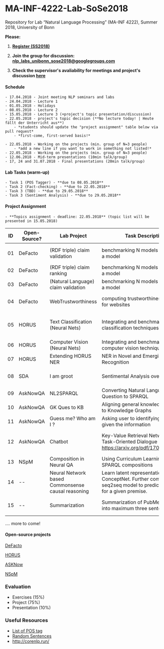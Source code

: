 # MA-INF-4222-Lab-SoSe2018
Repository for Lab “Natural Language Processing” (MA-INF 4222), Summer 2018, University of Bonn

**Please:**

1. [**Register (SS2018)**](https://docs.google.com/forms/d/e/1FAIpQLSdjCWyeyPTnorNrIGzxjY4kIT2BFe8KP3nf1kVoO9OD5vnk5A/viewform)

2. **Join the group for discussion: nlp_labs_unibonn_sose2018@googlegroups.com**

3. **Check the supervisor's avaliability for meetings and project's discussion [here](https://docs.google.com/spreadsheets/d/16w-LJ3ZgoXCI6e33X-DLBkvjwGA9P83GvnCXEBTKlRw/edit#gid=303121421)**

#### Schedule
	- 17.04.2018 - Joint meeting NLP seminars and labs
	- 24.04.2018 - Lecture 1
	- 01.05.2018 - Holidays
	- 08.05.2018 - Lecture 2
	- 15.05.2018 - Lecture 3 (+project's topic presentation/discussion)
	- 22.05.2018 - project's topic decision (**No lecture today! | Heute fällt der Unterricht aus**)
		- *students should update the "project assignment" table below via pull request*
		- *first-come, first-served basis!*

	- 22.05.2018 - Working on the projects (min. group of N=3 people)
		- *add a new line if you want to work in something not listed!*
	- 22.05.2018 - Working on the projects (min. group of N=3 people)
	- 12.06.2018 - Mid-term presentations (10min talk/group)
	- 17, 24 and 31.07.2018 - Final presentations (20min talk/group)

#### Lab Tasks (warm-up)
	- Task 1 (POS Tagger) - **due to 08.05.2018**
	- Task 2 (Fact-checking) - **due to 22.05.2018**
	- Task 3 (TBD) - **due to 29.05.2018**
	- Task 3 (Sentiment Analysis) - **due to 29.05.2018**

#### Project Assignment
	- **Topics assignment - deadline: 22.05.2018** (topic list will be presented in 15.05.2018)

|ID| Open-Source? | Lab Project | Task Description  | Student(s) | Adviser  |
|---|---------------------|---------------------|-------------------|---------|----------|
|01| DeFacto | (RDF triple) claim validation | benchmarking N models + designing a model | ({matriculation-lastname, matriculation-lastname, ...}) | Esteves  |
|02| DeFacto | (RDF triple) claim ranking | benchmarking N models + designing a model  | (Omar Sallam) | Esteves  |
|03| DeFacto | (Natural Language) claim validation | benchmarking N models + desigining a model | -- | Esteves  |
|04| DeFacto | WebTrustworthiness | computing trustworthiness indicators for websites | (374183- Rakesh Lagare, 374559 -Nagesh Ramamoorthy | Esteves  |
|05| HORUS | Text Classification (Neural Nets) | Integrating and benchmarking text classification techniques in NER | (3067341-Torayev, 3004974-Elvermann, we are looking for the third member) | Esteves  |
|06| HORUS | Computer Vision (Neural Nets) | Integrating and benchmarking computer vision techniques in NER | -- | Esteves  |
|07| HORUS | Extending HORUS NER | NER in Novel and Emerging Entity Recognition | -- | Esteves  |
|08| SDA | I am groot  | Sentimental Analysis over dailog | (2719095-Draschner, 2571421-Weinz, 2468882-Pielka| Mohnish D  |
|09| AskNowQA| NL2SPARQL | Converting Natural Language Question to SPARQL  | Aykul-3057326, Çil-3067657, Nico-2954361  | Mohnish D  |
|10| AskNowQA| GK Ques to KB | Aligning general knowledge question to Knowledge Graphs   | -- | Mohnish D  |
|11| AskNowQA| Guess me? Who am I ? | Asking user to identifying the entity given the information   | -- | Mohnish D  |
|12| AskNowQA| Chatbot | Key-Value Retrieval Networks for Task-Oriented Dialogue https://arxiv.org/pdf/1705.05414.pdf | Debayan Banerjee(3034800)/Pooja Bhatia(3143760)/Jing-Long Wu(3045999) | Mohnish D /Debanjan  |
|13| NSpM | Composition in Neural QA | Using Curriculum Learning to learn SPARQL compositions | -- | Esteves / Tommaso |
|14| -- | Neural Network based Commonsense causal reasoning | Learn latent representation of ConceptNet. Further combine it with seq2seq model to predict response for a given premise.  | 2255383-Asif Khan | Esteves |
|15| -- | Summarization | Summarization of PubMed Abstracts into maximum three sentences | Ricardo Martinez (2970600), Dejan Dukic (2984857) | Esteves |
....
more to come!

#### Open-source projects

[DeFacto](https://github.com/SmartDataAnalytics/DeFacto)

[HORUS](https://github.com/SmartDataAnalytics/horus-ner)

[ASKNow](https://github.com/AskNowQA)

[NSpM](https://github.com/AKSW/NSpM)

### Evaluation
  - Exercises (15%) 
  - Project (75%) 
  - Presentation (10%)

### Useful Resources
- [List of POS tag](https://www.ling.upenn.edu/courses/Fall_2003/ling001/penn_treebank_pos.html)
- [Random Sentences](https://cockatooscreeching.wordpress.com/2014/05/29/a-list-of-completely-random-sentences/) 
- http://corenlp.run/

